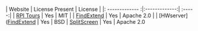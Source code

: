 | Website    | License Present          | License |
|: ------------- :|:-------------:| :-----:|
| [RPI Tours](https://github.com/wtg/RPI_Tours_iOS)      | Yes | MIT |
| [FindExtend](https://github.com/monroj/FindExtend)     | Yes      |   Apache 2.0 |
| [HWserver]([FindExtend](https://github.com/monroj/FindExtend)     | Yes      |   BSD
| [SplitScreen](https://github.com/tassiahmed/SplitScreen/blob/master/LICENSE) | Yes | Apache 2.0
